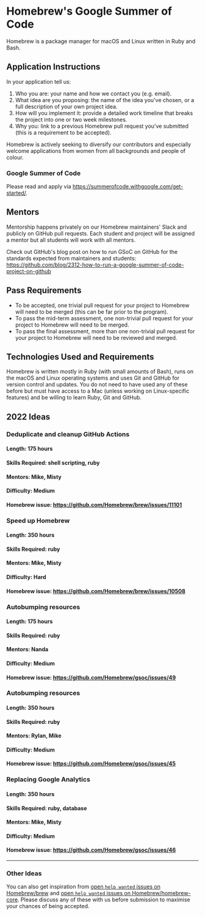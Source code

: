 # Homebrew's Google Summer of Code
Homebrew is a package manager for macOS and Linux written in Ruby and Bash.

## Application Instructions

In your application tell us:

1. Who you are: your name and how we contact you (e.g. email).
2. What idea are you proposing: the name of the idea you've chosen, or a full description of your own project idea.
3. How will you implement it: provide a detailed work timeline that breaks the project into one or two week milestones.
4. Why you: link to a previous Homebrew pull request you've submitted (this is a requirement to be accepted).

Homebrew is actively seeking to diversify our contributors and especially welcome applications from women from all backgrounds and people of colour.

### Google Summer of Code
Please read and apply via https://summerofcode.withgoogle.com/get-started/.

## Mentors
Mentorship happens privately on our Homebrew maintainers' Slack and publicly on GitHub pull requests. Each student and project will be assigned a mentor but all students will work with all mentors.

Check out GitHub's blog post on how to run GSoC on GitHub for the standards expected from maintainers and students:
https://github.com/blog/2312-how-to-run-a-google-summer-of-code-project-on-github

## Pass Requirements

- To be accepted, one trivial pull request for your project to Homebrew will need to be merged (this can be far prior to the program).
- To pass the mid-term assessment, one non-trivial pull request for your project to Homebrew will need to be merged.
- To pass the final assessment, more than one non-trivial pull request for your project to Homebrew will need to be reviewed and merged.

## Technologies Used and Requirements

Homebrew is written mostly in Ruby (with small amounts of Bash), runs on the macOS and Linux operating systems and uses Git and GitHub for version control and updates. You do not need to have used any of these before but must have access to a Mac (unless working on Linux-specific features) and be willing to learn Ruby, Git and GitHub.

## 2022 Ideas

### Deduplicate and cleanup GitHub Actions
#### Length: 175 hours
#### Skills Required: shell scripting, ruby
#### Mentors: Mike, Misty
#### Difficulty: Medium
#### Homebrew issue: https://github.com/Homebrew/brew/issues/11101

### Speed up Homebrew
#### Length: 350 hours
#### Skills Required: ruby
#### Mentors: Mike, Misty
#### Difficulty: Hard
#### Homebrew issue: https://github.com/Homebrew/brew/issues/10508

### Autobumping resources
#### Length: 175 hours
#### Skills Required: ruby
#### Mentors: Nanda
#### Difficulty: Medium
#### Homebrew issue: https://github.com/Homebrew/gsoc/issues/49

### Autobumping resources
#### Length: 350 hours
#### Skills Required: ruby
#### Mentors: Rylan, Mike
#### Difficulty: Medium
#### Homebrew issue: https://github.com/Homebrew/gsoc/issues/45

### Replacing Google Analytics
#### Length: 350 hours
#### Skills Required: ruby, database
#### Mentors: Mike, Misty
#### Difficulty: Medium
#### Homebrew issue: https://github.com/Homebrew/gsoc/issues/46

----

### Other Ideas
You can also get inspiration from [open `help wanted` issues on Homebrew/brew](https://github.com/homebrew/brew/issues?q=is%3Aopen+is%3Aissue+label%3A%22help+wanted%22) and [open `help wanted` issues on Homebrew/homebrew-core](https://github.com/homebrew/homebrew-core/issues?q=is%3Aopen+is%3Aissue+label%3A%22help+wanted%22). Please discuss any of these with us before submission to maximise your chances of being accepted.
